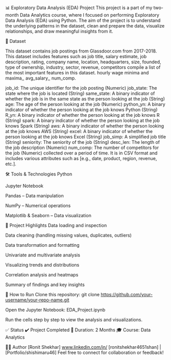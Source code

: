 📊 Exploratory Data Analysis (EDA) Project
This project is a part of my two-month Data Analytics course, where I focused on performing Exploratory Data Analysis (EDA) using Python. The aim of the project is to understand the underlying patterns in the dataset, clean and prepare the data, visualize relationships, and draw meaningful insights from it.

📁 Dataset

 This dataset contains job postings from Glassdoor.com from 2017-2018. This dataset includes features such as 
 job title, salary estimate, job description, rating, company name, location, headquarters, size,
 founded, type of ownership, industry, sector, revenue, competitors compile a list of the most important features in this dataset.
 hourly wage minima and maxima,, avg_salary,, num_comp.

job_id: The unique identifier for the job posting (Numeric)
job_state: The state where the job is located (String)
same_state: A binary indicator of whether the job is in the same state as the person looking at the job (String)
age: The age of the person looking at the job (Numeric)
python_yn: A binary indicator of whether the person looking at the job knows Python (String)
R_yn: A binary indicator of whether the person looking at the job knows R (String)
spark: A binary indicator of whether the person looking at the job knows Spark (String)
aws: A binary indicator of whether the person looking at the job knows AWS (String)
excel: A binary indicator of whether the person looking at the job knows Excel (String)
job_simp: A simplified job title (String)
seniority: The seniority of the job (String)
desc_len: The length of the job description (Numeric)
num_comp: The number of competitors for the job (Numeric) collected over a period of time. It is in CSV format and includes various attributes such as [e.g., date, product, region, revenue, etc.].

🛠️ Tools & Technologies
Python

Jupyter Notebook

Pandas – Data manipulation

NumPy – Numerical operations

Matplotlib & Seaborn – Data visualization

📌 Project Highlights
Data loading and inspection

Data cleaning (handling missing values, duplicates, outliers)

Data transformation and formatting

Univariate and multivariate analysis

Visualizing trends and distributions

Correlation analysis and heatmaps

Summary of findings and key insights



🧾 How to Run
Clone this repository:
git clone https://github.com/your-username/your-repo-name.git

Open the Jupyter Notebook:
EDA_Project.ipynb

Run the cells step by step to view the analysis and visualizations.

✅ Status
✔️ Project Completed
📅 Duration: 2 Months
🎓 Course: Data Analytics

🙋‍♂️ Author
[Ronit Shekhar]
www.linkedin.com/in/
[ronitshekhar4651shan]
 | [Portfolio/shishimaru46]
Feel free to connect for collaboration or feedback!


